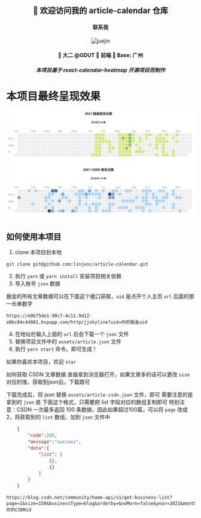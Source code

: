 <h2 align="center">👋 欢迎访问我的 article-calendar 仓库</h2>
<h4 align="center">联系我</h4>
<p align="center"><img src="https://img.shields.io/badge/weChat-Ljc--10c-blue" alt="juejin"></p>
<h4><p align="center">💖 大二 @GDUT 💞 前端 💟 Base: 广州</p></h4>
<h5><p align="center"><i>本项目基于 react-calendar-heatmap 开源项目而制作</i></p></h5>

# 本项目最终呈现效果

![小丞同学](./src/assets/juejin-csdn.png)

## 如何使用本项目

1. clone 本项目到本地

```shell
git clone git@github.com:linjunc/article-calendar.git
```

2. 执行 `yarn` 或 `yarn install` 安装项目相关依赖
3. 导入账号 `json` 数据

掘金的所有文章数据可以在下面这个接口获取，`uid` 是点开个人主页 `url` 后面的那一长串数字

```shell
https://e0b75de1-90c7-4c11-9d12-a8bc84c4d081.bspapp.com/http/jjskyline?uid=你的掘金uid
```

4. 在地址栏输入上面的 `url` 后会下载一个 `json` 文件
5. 替换项目文件中的 `assets/article.json` 文件
6. 执行 `yarn start` 命令，即可生成！

如果你喜欢本项目，欢迎 `star`

如何获取 CSDN 文章数据
直接拿到浏览器打开，如果文章多的话可以更改 `size`对应的值，获取到json后，下载既可

下载完成后，将 json 替换 `assets/article-csdn.json` 文件，即可
需要注意的是拿到的 `json` 是 下面这个格式，只需要把 list 字段对应的数组复制即可
特别注意：CSDN 一次最多返回 100 条数据，因此如果超过100篇，可以将 `page` 改成 2，将获取到的 `list` 数组，加到 `json` 文件中
```json
    {
        "code":200,
        "message":"success",
        "data":{
            "list": [
                {},
                {}
            ]
        }
    }
```

```shell
https://blog.csdn.net/community/home-api/v1/get-business-list?page=1&size=150&businessType=blog&orderby=&noMore=false&year=2021&month=&username=你的CSDNid
```
